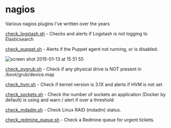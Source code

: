 # nagios
Various nagios plugins I've written over the years

[check_logstash.sh](https://github.com/sammcj/nagios/blob/master/check_logstash.sh) - Checks and alerts if Logstash is not logging to Elasticsearch

[check_puppet.sh](https://github.com/sammcj/nagios/blob/master/check_puppet.sh) - Alerts if the Puppet agent not running, or is disabled.

![screen shot 2015-01-13 at 15 51 55](https://cloud.githubusercontent.com/assets/862951/5716193/31d87e46-9b3c-11e4-8e25-241358980cb3.png)

[check_pvgrub.sh](https://github.com/sammcj/nagios/blob/master/check_pvgrub.sh) - Check if any physical drive is NOT present in /boot/grub/device.map

[check_hvm.sh](https://github.com/sammcj/nagios/blob/master/check_hvm.sh) - Check if kernel version is 3.1X and alerts if HVM is not set

[check_sockets.sh](https://github.com/sammcj/nagios/blob/master/check_sockets.sh) - Check the number of sockets an application (Docker by default) is using and warn / alert if over a threshold

[check_mdadm.sh](https://github.com/sammcj/nagios/blob/master/check_mdadm.sh) - Check Linux RAID (mdadm) status.

[check_redmine_queue.sh](https://github.com/sammcj/nagios/blob/master/check_redmine_queue.sh) - Check a Redmine queue for urgent tickets.
